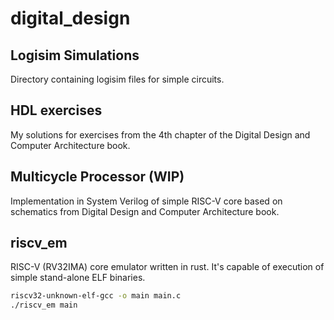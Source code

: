 # digital_design

## Logisim Simulations
Directory containing logisim files for simple circuits.

## HDL exercises
My solutions for exercises from the 4th chapter of the Digital Design and Computer Architecture book.

## Multicycle Processor (WIP)
Implementation in System Verilog of simple RISC-V core based on schematics from Digital Design and Computer Architecture book.

## riscv_em
RISC-V (RV32IMA) core emulator written in rust. It's capable of execution of simple stand-alone ELF binaries.

```bash
riscv32-unknown-elf-gcc -o main main.c
./riscv_em main
```
